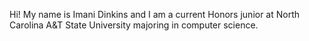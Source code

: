 Hi! My name is Imani Dinkins and I am a current Honors junior at North Carolina A&T State University majoring in computer science. 
